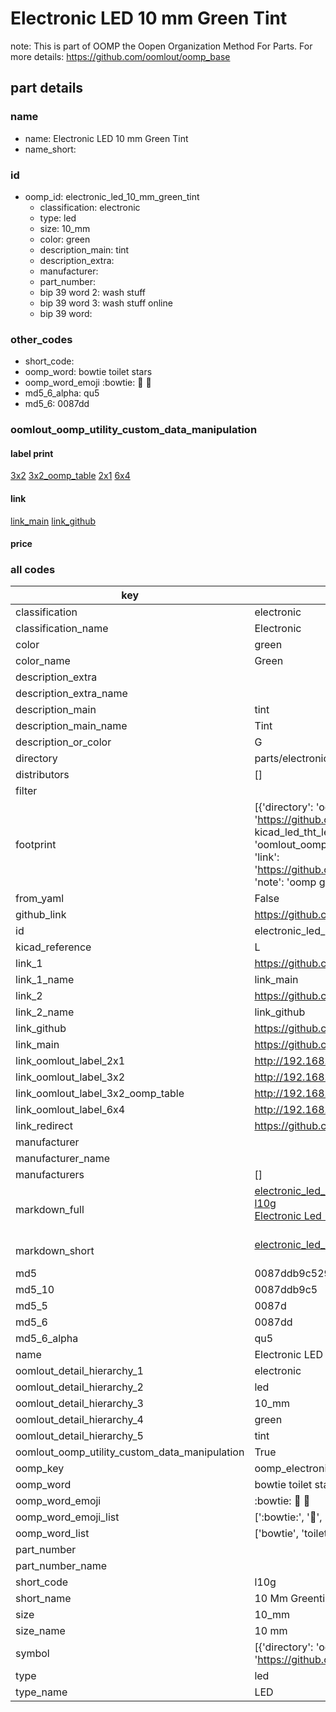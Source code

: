# Electronic LED 10 mm Green Tint  

note: This is part of OOMP the Oopen Organization Method For Parts. For more details: https://github.com/oomlout/oomp_base

##  part details
  







### name
* name: Electronic LED 10 mm Green Tint
* name_short: 
### id
* oomp_id: electronic_led_10_mm_green_tint
  * classification: electronic
  * type: led
  * size: 10_mm
  * color: green
  * description_main: tint
  * description_extra: 
  * manufacturer: 
  * part_number: 
  * bip 39 word 2: wash stuff
  * bip 39 word 3: wash stuff online
  * bip 39 word: 

### other_codes
* short_code: 
* oomp_word: bowtie toilet stars
* oomp_word_emoji :bowtie: :toilet: :stars:
* md5_6_alpha: qu5
* md5_6: 0087dd






### oomlout_oomp_utility_custom_data_manipulation
#### label print
[3x2](http://192.168.1.245:1112/?label=oomp%20qu5)
[3x2_oomp_table](http://192.168.1.108:1112/?label=oomp%20qu5)
[2x1](http://192.168.1.242:1112/?label=oomp%20qu5)
[6x4](http://192.168.1.55:1112/?label=oomp%20qu5)    

#### link

[link_main](https://github.com/oomlout/oomlout_oomp_version_1_messy/tree/main/parts/electronic_led_10_mm_green_tint) [link_github](https://github.com/oomlout/oomlout_oomp_version_1_messy/tree/main/parts/electronic_led_10_mm_green_tint)                             

#### price







### all codes 
| key | value |  
| --- | --- |  
| classification | electronic |  
| classification_name | Electronic |  
| color | green |  
| color_name | Green |  
| description_extra |  |  
| description_extra_name |  |  
| description_main | tint |  
| description_main_name | Tint |  
| description_or_color | G  |  
| directory | parts/electronic_led_10_mm_green_tint |  
| distributors | [] |  
| filter |  |  
| footprint | [{'directory': 'oomlout_oomp_footprint_bot/footprints/kicad_led_tht_led_d10_0mm//working/working.kicad_mod', 'index': 0, 'link': 'https://github.com/oomlout/oomlout_oomp_footprint_bot/tree/main/foootprntss/kicad_led_tht_led_d10_0mm', 'note': 'source footprint kicad_led_tht_led_d10_0mm', 'oomp_key': 'oomp_kicad_led_tht_led_d10_0mm'}, {'directory': 'oomlout_oomp_footprint_bot/footprints/oomlout_oomlout_oomp_part_footprints_l10g_electronic_led_10_mm_green_tint//working/working.kicad_mod', 'index': 1, 'link': 'https://github.com/oomlout/oomlout_oomp_footprint_bot/tree/main/foootprntss/oomlout_oomlout_oomp_part_footprints_l10g_electronic_led_10_mm_green_tint', 'note': 'oomp generated footprint', 'oomp_key': 'oomp_oomlout_oomlout_oomp_part_footprints_l10g_electronic_led_10_mm_green_tint'}] |  
| from_yaml | False |  
| github_link | https://github.com/oomlout/oomlout_oomp_part_src/tree/main/parts/electronic_led_10_mm_green_tint |  
| id | electronic_led_10_mm_green_tint |  
| kicad_reference | L |  
| link_1 | https://github.com/oomlout/oomlout_oomp_version_1_messy/tree/main/parts/electronic_led_10_mm_green_tint |  
| link_1_name | link_main |  
| link_2 | https://github.com/oomlout/oomlout_oomp_version_1_messy/tree/main/parts/electronic_led_10_mm_green_tint |  
| link_2_name | link_github |  
| link_github | https://github.com/oomlout/oomlout_oomp_version_1_messy/tree/main/parts/electronic_led_10_mm_green_tint |  
| link_main | https://github.com/oomlout/oomlout_oomp_version_1_messy/tree/main/parts/electronic_led_10_mm_green_tint |  
| link_oomlout_label_2x1 | http://192.168.1.242:1112/?label=oomp%20qu5 |  
| link_oomlout_label_3x2 | http://192.168.1.245:1112/?label=oomp%20qu5 |  
| link_oomlout_label_3x2_oomp_table | http://192.168.1.108:1112/?label=oomp%20qu5 |  
| link_oomlout_label_6x4 | http://192.168.1.55:1112/?label=oomp%20qu5 |  
| link_redirect | https://github.com/oomlout/oomlout_oomp_version_1_messy/tree/main/parts/electronic_led_10_mm_green_tint |  
| manufacturer |  |  
| manufacturer_name |  |  
| manufacturers | [] |  
| markdown_full | [electronic_led_10_mm_green_tint](none)<br>[l10g](none)<br>[Electronic Led 10 Mm Green Tint](none)<br><br> |  
| markdown_short | [electronic_led_10_mm_green_tint](none)<br><br> |  
| md5 | 0087ddb9c529b667d1e5b23535f5e7bb |  
| md5_10 | 0087ddb9c5 |  
| md5_5 | 0087d |  
| md5_6 | 0087dd |  
| md5_6_alpha | qu5 |  
| name | Electronic LED 10 mm Green Tint |  
| oomlout_detail_hierarchy_1 | electronic |  
| oomlout_detail_hierarchy_2 | led |  
| oomlout_detail_hierarchy_3 | 10_mm |  
| oomlout_detail_hierarchy_4 | green |  
| oomlout_detail_hierarchy_5 | tint |  
| oomlout_oomp_utility_custom_data_manipulation | True |  
| oomp_key | oomp_electronic_led_10_mm_green_tint |  
| oomp_word | bowtie toilet stars |  
| oomp_word_emoji | :bowtie: :toilet: :stars: |  
| oomp_word_emoji_list | [':bowtie:', ':toilet:', ':stars:'] |  
| oomp_word_list | ['bowtie', 'toilet', 'stars'] |  
| part_number |  |  
| part_number_name |  |  
| short_code | l10g |  
| short_name | 10 Mm Greentint Led |  
| size | 10_mm |  
| size_name | 10 mm |  
| symbol | [{'directory': 'oomlout_oomp_symbol_bot/symbols/kicad_device_led//working/working.kicad_sym', 'index': 0, 'link': 'https://github.com/oomlout/oomlout_oomp_symbol_bot/tree/main/symbols/kicad_device_led', 'oomp_key': 'oomp_kicad_device_led'}] |  
| type | led |  
| type_name | LED |  
